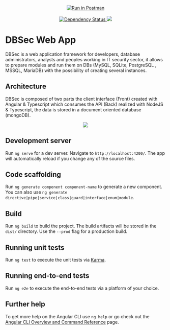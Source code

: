 
<p align="center">
<a href="https://app.getpostman.com/run-collection/5247189-c5ea517c-3e25-4026-b821-00171b99d3d7?action=collection%2Ffork&collection-url=entityId%3D5247189-c5ea517c-3e25-4026-b821-00171b99d3d7%26entityType%3Dcollection%26workspaceId%3De1fd0a0e-8321-49ad-b891-80644c511cce#?env%5BDBSec%5D=W3sia2V5IjoiYXBpX3VybCIsInZhbHVlIjoiaHR0cDovL2xvY2FsaG9zdDozMDAwL2FwaSIsImVuYWJsZWQiOnRydWV9XQ==">
    <img alt="Run in Postman" src="https://run.pstmn.io/button.svg">
</a>
<br><br>
<a href="https://david-dm.org/HalasProject/DBSec-front">
    <img alt="Dependency Status" src="https://david-dm.org/HalasProject/DBSec-front.svg">
</a>

<a href="https://app.travis-ci.com/HalasProject/DBSec-front">
    <img src="https://app.travis-ci.com/HalasProject/DBSec-front.svg?token=ZnyTEz6pNWSzgVHyX9fm&branch=master">
</a>
</p>

# DBSec Web App
DBSec is a web application framework for developers, database administrators, analysts and peoples working in IT security sector, it allows to prepare modules and run them on DBs (MySQL, SQLite, PostgreSQL , MSSQL, MariaDB) with the possibility of creating several instances.

## Architecture

DBSec is composed of two parts the client interface (Front) created with Angular & Typescript which consumes the API (Back) realized with NodeJS & Typescript, the data is stored in a document oriented database (mongoDB).

<p align="center">
 <img src="https://i.ibb.co/HtWgk9H/Flowchart-4.jpg">
</p>

## Development server

Run `ng serve` for a dev server. Navigate to `http://localhost:4200/`. The app will automatically reload if you change any of the source files.

## Code scaffolding

Run `ng generate component component-name` to generate a new component. You can also use `ng generate directive|pipe|service|class|guard|interface|enum|module`.

## Build

Run `ng build` to build the project. The build artifacts will be stored in the `dist/` directory. Use the `--prod` flag for a production build.

## Running unit tests

Run `ng test` to execute the unit tests via [Karma](https://karma-runner.github.io).

## Running end-to-end tests

Run `ng e2e` to execute the end-to-end tests via a platform of your choice.

## Further help

To get more help on the Angular CLI use `ng help` or go check out the [Angular CLI Overview and Command Reference](https://angular.io/cli) page.
